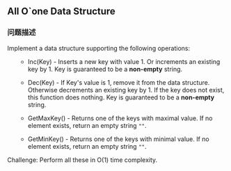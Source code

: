 ## All O`one Data Structure  
### 问题描述
Implement a data structure supporting the following operations:


<ol>
- Inc(Key) - Inserts a new key <Key> with value 1. Or increments an existing key by 1. Key is guaranteed to be a **non-empty** string.
- Dec(Key) - If Key's value is 1, remove it from the data structure. Otherwise decrements an existing key by 1. If the key does not exist, this function does nothing. Key is guaranteed to be a **non-empty** string.
- GetMaxKey() - Returns one of the keys with maximal value. If no element exists, return an empty string `""`.
- GetMinKey() - Returns one of the keys with minimal value. If no element exists, return an empty string `""`.
</ol>



Challenge: Perform all these in O(1) time complexity.

